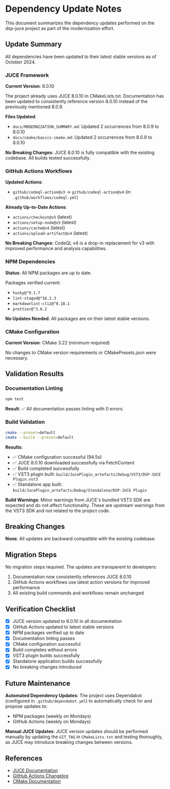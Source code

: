 # Dependency Update Notes

This document summarizes the dependency updates performed on the dsp-juce project as part of the modernization effort.

## Update Summary

All dependencies have been updated to their latest stable versions as of October 2024.

### JUCE Framework

**Current Version**: 8.0.10

The project already uses JUCE 8.0.10 in CMakeLists.txt. Documentation has been updated to consistently reference
version 8.0.10 instead of the previously mentioned 8.0.9.

**Files Updated**:

- `docs/MODERNIZATION_SUMMARY.md`: Updated 2 occurrences from 8.0.9 to 8.0.10
- `docs/cmake/basics-cmake.md`: Updated 2 occurrences from 8.0.9 to 8.0.10

**No Breaking Changes**: JUCE 8.0.10 is fully compatible with the existing codebase. All builds tested
successfully.

### GitHub Actions Workflows

**Updated Actions**:

- `github/codeql-action@v3` → `github/codeql-action@v4` (in `.github/workflows/codeql.yml`)

**Already Up-to-Date Actions**:

- `actions/checkout@v5` (latest)
- `actions/setup-node@v5` (latest)
- `actions/cache@v4` (latest)
- `actions/upload-artifact@v4` (latest)

**No Breaking Changes**: CodeQL v4 is a drop-in replacement for v3 with improved performance and analysis capabilities.

### NPM Dependencies

**Status**: All NPM packages are up to date.

Packages verified current:

- `husky@^9.1.7`
- `lint-staged@^16.2.3`
- `markdownlint-cli2@^0.18.1`
- `prettier@^3.6.2`

**No Updates Needed**: All packages are on their latest stable versions.

### CMake Configuration

**Current Version**: CMake 3.22 (minimum required)

No changes to CMake version requirements or CMakePresets.json were necessary.

## Validation Results

### Documentation Linting

```bash
npm test
```

**Result**: ✅ All documentation passes linting with 0 errors.

### Build Validation

```bash
cmake --preset=default
cmake --build --preset=default
```

**Results**:

- ✅ CMake configuration successful (94.5s)
- ✅ JUCE 8.0.10 downloaded successfully via FetchContent
- ✅ Build completed successfully
- ✅ VST3 plugin built: `build/JucePlugin_artefacts/Debug/VST3/DSP-JUCE Plugin.vst3`
- ✅ Standalone app built: `build/JucePlugin_artefacts/Debug/Standalone/DSP-JUCE Plugin`

**Build Warnings**: Minor warnings from JUCE's bundled VST3 SDK are expected and do not affect functionality.
These are upstream warnings from the VST3 SDK and not related to the project code.

## Breaking Changes

**None**. All updates are backward compatible with the existing codebase.

## Migration Steps

No migration steps required. The updates are transparent to developers:

1. Documentation now consistently references JUCE 8.0.10
2. GitHub Actions workflows use latest action versions for improved performance
3. All existing build commands and workflows remain unchanged

## Verification Checklist

- [x] JUCE version updated to 8.0.10 in all documentation
- [x] GitHub Actions updated to latest stable versions
- [x] NPM packages verified up to date
- [x] Documentation linting passes
- [x] CMake configuration successful
- [x] Build completes without errors
- [x] VST3 plugin builds successfully
- [x] Standalone application builds successfully
- [x] No breaking changes introduced

## Future Maintenance

**Automated Dependency Updates**: The project uses Dependabot (configured in `.github/dependabot.yml`)
to automatically check for and propose updates to:

- NPM packages (weekly on Mondays)
- GitHub Actions (weekly on Mondays)

**Manual JUCE Updates**: JUCE version updates should be performed manually by updating the `GIT_TAG` in
`CMakeLists.txt` and testing thoroughly, as JUCE may introduce breaking changes between versions.

## References

- [JUCE Documentation](https://juce.com/learn/documentation)
- [GitHub Actions Changelog](https://github.com/actions)
- [CMake Documentation](https://cmake.org/documentation/)
